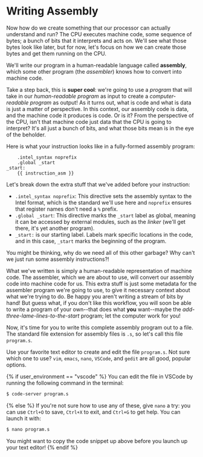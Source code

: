 # Writing Assembly

Now how do we create something that our processor can actually understand and run? The CPU executes machine code, some sequence of bytes; a bunch of bits that it interprets and acts on. We'll see what those bytes look like later, but for now, let's focus on how we can create those bytes and get them running on the CPU.

We'll write our program in a human-readable language called **assembly**, which some other program (the *assembler*) knows how to convert into machine code.

Take a step back, this is **super cool**: we're going to use a *program* that will take in our *human-readable program* as input to create a *computer-readable program* as output! As it turns out, what is code and what is data is just a matter of perspective. In this context, our assembly code is data, and the machine code it produces is code. Or is it? From the perspective of the CPU, isn't that machine code just data that the CPU is going to interpret? It's all just a bunch of bits, and what those bits mean is in the eye of the beholder.

Here is what your instruction looks like in a fully-formed assembly program:

```assembly
    .intel_syntax noprefix
    .global _start
_start:
    {{ instruction_asm }}
```

Let's break down the extra stuff that we've added before your instruction:
- `.intel_syntax noprefix`: This directive sets the assembly syntax to the Intel format, which is the standard we'll use here and `noprefix` ensures that register names don't need a `%` prefix.
- `.global _start`: This directive marks the `_start` label as global, meaning it can be accessed by external modules, such as the *linker* (we'll get there, it's yet another program).
- `_start:` is our starting label. Labels mark specific locations in the code, and in this case, `_start` marks the beginning of the program.

You might be thinking, why do we need all of this other garbage? Why can't we just run some assembly instructions?!

What we've written is simply a human-readable representation of machine code. The assembler, which we are about to use, will convert our assembly code into machine code for us. This extra stuff is just some metadata for the assembler program we're going to use, to give it necessary context about what we're trying to do. Be happy you aren't writing a stream of bits by hand! But guess what, if you don't like this workflow, you will soon be able to write a program of your own--that does what **you** want--maybe the *add-three-lame-lines-to-the-start* program; let the computer work for you!

Now, it's time for you to write this complete assembly program out to a file. The standard file extension for assembly files is `.s`, so let's call this file `program.s`.

Use your favorite text editor to create and edit the file `program.s`. Not sure which one to use? `vim`, `emacs`, `nano`, `VSCode`, and `gedit` are all good, popular options.

{% if user_environment == "vscode" %}
You can edit the file in VSCode by running the following command in the terminal:

```sh
$ code-server program.s
```

{% else %}
If you're not sure how to use any of these, give `nano` a try: you can use `Ctrl+O` to save, `Ctrl+X` to exit, and `Ctrl+G` to get help. You can launch it with:

```sh
$ nano program.s
```

You might want to copy the code snippet up above before you launch up your text editor!
{% endif %}
